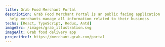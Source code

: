 ```yaml
---
title: Grab Food Merchant Portal
description: Grab Food Merchant Portal is an public facing application to
  help merchants manage all information related to their business
techs: [React, TypeScript, Redux, Antd]
imageSrc: /images/grab_illustration.svg
imageAlt: Grab food delivery app
projectHref: https://merchant.grab.com/portal
---
```

